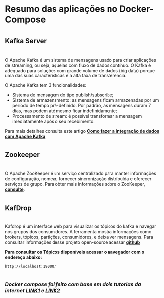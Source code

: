# Resumo das aplicações no Docker-Compose

#
## Kafka Server
#

O Apache Kafka é um sistema de mensagens usado para criar aplicações de streaming, ou seja, aquelas com fluxo de dados contínuo.
O Kafka é adequado para soluções com grande volume de dados (big data) porque uma das suas características é a alta taxa de transferência.

O Apache Kafka tem 3 funcionalidades:

- Sistema de mensagem do tipo publish/subscribe;
- Sistema de armazenamento: as mensagens ficam armazenadas por um período de tempo pré-definido. Por padrão, as mensagens duram 7 dias, mas podem até mesmo ficar indefinidamente;
- Processamento de stream: é possível transformar a mensagem imediatamente após o seu recebimento.

Para mais detalhes consulta este artigo [**Como fazer a integração de dados com Apache Kafka**](https://blog.geekhunter.com.br/apache-kafka/)


#
## Zookeeper
#

O Apache ZooKeeper é um serviço centralizado para manter informações de configuração, nomear, fornecer sincronização distribuída e oferecer serviços de grupo. Para obter mais informações sobre o ZooKeeper, [**consulte**](http://zookeeper.apache.org).

#
## KafDrop
#

Kafdrop é um interface web para visualizar os tópicos do kafka e navegar nos grupos dos consumidores. A ferramenta mostra informações como brokers, tópicos, partições, consumidores, e deixa ver mensagens. Para consultar informações desse projeto open-source acessar [**github**](https://github.com/obsidiandynamics/kafdrop)</br>

**Para consultar os Tópicos disponíveis acessar o navegador com o endereço abaixo:**</br>

```
http://localhost:19000/
```


#
### *Docker compose foi feito com base em dois tutorias da internet [LINK1](https://medium.com/azure-na-pratica/apache-kafka-kafdrop-docker-compose-montando-rapidamente-um-ambiente-para-testes-606cc76aa66) e [LINK2](https://medium.com/trainingcenter/apache-kafka-codifica%C3%A7%C3%A3o-na-pratica-9c6a4142a08f)*
#

